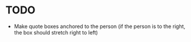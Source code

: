 # TODO
* Make quote boxes anchored to the person (if the person is to the right, the box should stretch right to left)
